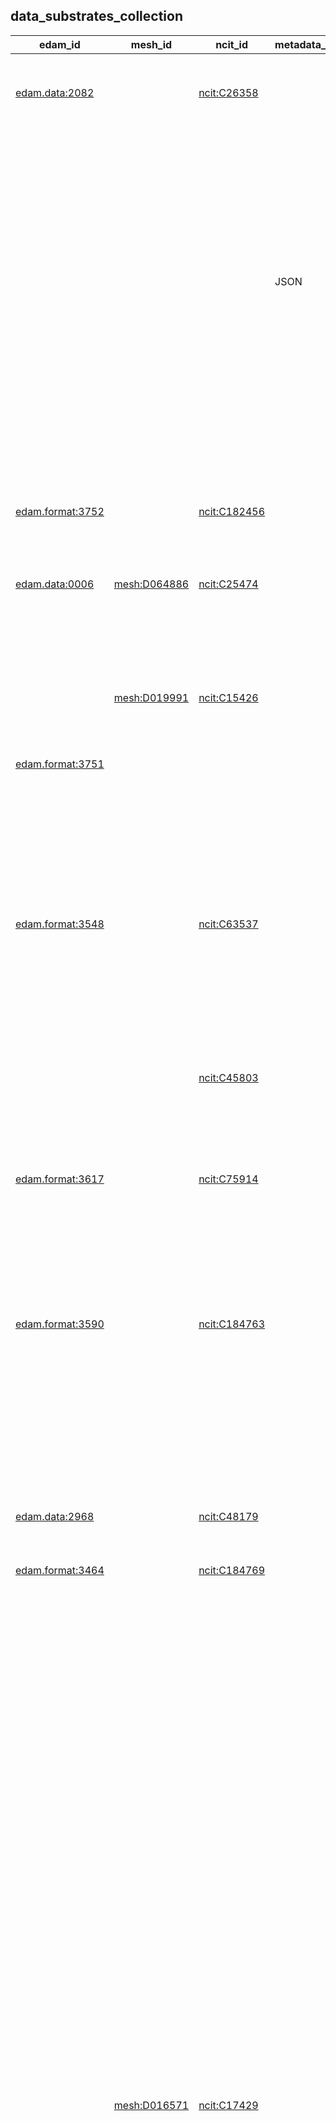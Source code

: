 
## data_substrates_collection


|edam_id|mesh_id|ncit_id|metadata_storage|file_extensions|limitations|id|category|name|description|subclass_of|contributor_name|contributor_github_name|contributor_orcid|contribution_date|
|---|---|---|---|---|---|---|---|---|---|---|---|---|---|---|
|[edam.data:2082](http://edamontology.org/data_2082)||[ncit:C26358](http://purl.obolibrary.org/obo/NCIT_C26358)||||[B2AI_SUBSTRATE:1](DataSubstrate.markdown)|[B2AI_SUBSTRATE:DataSubstrate](https://w3id.org/bridge2ai/standards-datasubstrate-schema/DataSubstrate)|Array|A data type that represents a collection of elements (values or variables), each selected by one or more indices.| [B2AI_SUBSTRATE:7](DataSubstrate.markdown)|Harry Caufield|caufieldjh|[ORCID:0000-0001-5705-7831](ORCID:0000-0001-5705-7831)||
|||||||[B2AI_SUBSTRATE:2](DataSubstrate.markdown)|[B2AI_SUBSTRATE:DataSubstrate](https://w3id.org/bridge2ai/standards-datasubstrate-schema/DataSubstrate)|Associative Array|A data structure that stores a collection of key-value pairs, where each key is associated with a value. It allows for fast and efficient lookups by using the keys as indices to access the corresponding values.| [B2AI_SUBSTRATE:1](DataSubstrate.markdown)|Harry Caufield|caufieldjh|[ORCID:0000-0001-5705-7831](ORCID:0000-0001-5705-7831)||
|||| JSON|||[B2AI_SUBSTRATE:3](DataSubstrate.markdown)|[B2AI_SUBSTRATE:DataSubstrate](https://w3id.org/bridge2ai/standards-datasubstrate-schema/DataSubstrate)|BIDS|Data conforming to the Brain Imaging Data Structure (BIDS).| [B2AI_SUBSTRATE:19](DataSubstrate.markdown) [B2AI_SUBSTRATE:49](DataSubstrate.markdown)|Harry Caufield|caufieldjh|[ORCID:0000-0001-5705-7831](ORCID:0000-0001-5705-7831)||
|||||||[B2AI_SUBSTRATE:4](DataSubstrate.markdown)|[B2AI_SUBSTRATE:DataSubstrate](https://w3id.org/bridge2ai/standards-datasubstrate-schema/DataSubstrate)|BigQuery|A fully managed, serverless data warehouse that enables scalable analysis over petabytes of data. It is a Platform as a Service (PaaS) that supports querying using ANSI SQL.| [B2AI_SUBSTRATE:5](DataSubstrate.markdown)|Harry Caufield|caufieldjh|[ORCID:0000-0001-5705-7831](ORCID:0000-0001-5705-7831)||
|||||||[B2AI_SUBSTRATE:5](DataSubstrate.markdown)|[B2AI_SUBSTRATE:DataSubstrate](https://w3id.org/bridge2ai/standards-datasubstrate-schema/DataSubstrate)|Column Store|A database that stores data tables by column rather than by row.| [B2AI_SUBSTRATE:9](DataSubstrate.markdown)|Harry Caufield|caufieldjh|[ORCID:0000-0001-5705-7831](ORCID:0000-0001-5705-7831)||
|[edam.format:3752](http://edamontology.org/format_3752)||[ncit:C182456](http://purl.obolibrary.org/obo/NCIT_C182456)|| csv| Differences in newline characters can cause inconsistency across operating systems.|[B2AI_SUBSTRATE:6](DataSubstrate.markdown)|[B2AI_SUBSTRATE:DataSubstrate](https://w3id.org/bridge2ai/standards-datasubstrate-schema/DataSubstrate)|Comma-separated values|Any text or mixed data with distinct records in columns separated by commas and rows separated by newlines.| [B2AI_SUBSTRATE:10](DataSubstrate.markdown)|Harry Caufield|caufieldjh|[ORCID:0000-0001-5705-7831](ORCID:0000-0001-5705-7831)||
|[edam.data:0006](http://edamontology.org/data_0006)|[mesh:D064886](http://id.nlm.nih.gov/mesh/D064886)|[ncit:C25474](http://purl.obolibrary.org/obo/NCIT_C25474)||||[B2AI_SUBSTRATE:7](DataSubstrate.markdown)|[B2AI_SUBSTRATE:DataSubstrate](https://w3id.org/bridge2ai/standards-datasubstrate-schema/DataSubstrate)|Data|Any collection of discrete values conveying information.||Harry Caufield|caufieldjh|[ORCID:0000-0001-5705-7831](ORCID:0000-0001-5705-7831)||
|||||||[B2AI_SUBSTRATE:8](DataSubstrate.markdown)|[B2AI_SUBSTRATE:DataSubstrate](https://w3id.org/bridge2ai/standards-datasubstrate-schema/DataSubstrate)|Data Frame|A data structure that organizes data into a 2-dimensional table of rows and columns.| [B2AI_SUBSTRATE:7](DataSubstrate.markdown)|Harry Caufield|caufieldjh|[ORCID:0000-0001-5705-7831](ORCID:0000-0001-5705-7831)||
||[mesh:D019991](http://id.nlm.nih.gov/mesh/D019991)|[ncit:C15426](http://purl.obolibrary.org/obo/NCIT_C15426)||||[B2AI_SUBSTRATE:9](DataSubstrate.markdown)|[B2AI_SUBSTRATE:DataSubstrate](https://w3id.org/bridge2ai/standards-datasubstrate-schema/DataSubstrate)|Database|An organized collection of structured information, stored electronically and organized for rapid search and retrieval.| [B2AI_SUBSTRATE:7](DataSubstrate.markdown)|Harry Caufield|caufieldjh|[ORCID:0000-0001-5705-7831](ORCID:0000-0001-5705-7831)||
|[edam.format:3751](http://edamontology.org/format_3751)|||| txt||[B2AI_SUBSTRATE:10](DataSubstrate.markdown)|[B2AI_SUBSTRATE:DataSubstrate](https://w3id.org/bridge2ai/standards-datasubstrate-schema/DataSubstrate)|Delimited Text|Any data with distinct records separated or delimited by a specific character pattern.| [B2AI_SUBSTRATE:43](DataSubstrate.markdown)|Harry Caufield|caufieldjh|[ORCID:0000-0001-5705-7831](ORCID:0000-0001-5705-7831)||
|[edam.format:3548](http://edamontology.org/format_3548)||[ncit:C63537](http://purl.obolibrary.org/obo/NCIT_C63537)|| dicom dcm| Files are generally named using unique identifiers that may not be compatible across all operating systems (i.e., they may be too long). Patient data is included in each image file header so all files must be processed in order to anonymize them.|[B2AI_SUBSTRATE:11](DataSubstrate.markdown)|[B2AI_SUBSTRATE:DataSubstrate](https://w3id.org/bridge2ai/standards-datasubstrate-schema/DataSubstrate)|DICOM|An image and metadata format for radiology imaging.| [B2AI_SUBSTRATE:36](DataSubstrate.markdown)|Harry Caufield|caufieldjh|[ORCID:0000-0001-5705-7831](ORCID:0000-0001-5705-7831)||
|||[ncit:C45803](http://purl.obolibrary.org/obo/NCIT_C45803)||||[B2AI_SUBSTRATE:12](DataSubstrate.markdown)|[B2AI_SUBSTRATE:DataSubstrate](https://w3id.org/bridge2ai/standards-datasubstrate-schema/DataSubstrate)|Directed acyclic graph|A directed graph with no directed cycles.| [B2AI_SUBSTRATE:14](DataSubstrate.markdown)|Harry Caufield|caufieldjh|[ORCID:0000-0001-5705-7831](ORCID:0000-0001-5705-7831)||
|||||||[B2AI_SUBSTRATE:13](DataSubstrate.markdown)|[B2AI_SUBSTRATE:DataSubstrate](https://w3id.org/bridge2ai/standards-datasubstrate-schema/DataSubstrate)|Document Database|A database that stores and retrieves information in documents.| [B2AI_SUBSTRATE:9](DataSubstrate.markdown)|Harry Caufield|caufieldjh|[ORCID:0000-0001-5705-7831](ORCID:0000-0001-5705-7831)||
|[edam.format:3617](http://edamontology.org/format_3617)||[ncit:C75914](http://purl.obolibrary.org/obo/NCIT_C75914)||||[B2AI_SUBSTRATE:14](DataSubstrate.markdown)|[B2AI_SUBSTRATE:DataSubstrate](https://w3id.org/bridge2ai/standards-datasubstrate-schema/DataSubstrate)|Graph|A structure of nodes (sometimes called vertices) and edges between them.| [B2AI_SUBSTRATE:7](DataSubstrate.markdown)|Harry Caufield|caufieldjh|[ORCID:0000-0001-5705-7831](ORCID:0000-0001-5705-7831)||
|||||||[B2AI_SUBSTRATE:15](DataSubstrate.markdown)|[B2AI_SUBSTRATE:DataSubstrate](https://w3id.org/bridge2ai/standards-datasubstrate-schema/DataSubstrate)|Graph Database|A type of database that stores nodes and relationships instead of tables or documents.| [B2AI_SUBSTRATE:9](DataSubstrate.markdown) [B2AI_SUBSTRATE:14](DataSubstrate.markdown)|Harry Caufield|caufieldjh|[ORCID:0000-0001-5705-7831](ORCID:0000-0001-5705-7831)||
|[edam.format:3590](http://edamontology.org/format_3590)||[ncit:C184763](http://purl.obolibrary.org/obo/NCIT_C184763)|| h5 hdf5| Structure is not optimized for data access through cloud storage infrastructure.|[B2AI_SUBSTRATE:16](DataSubstrate.markdown)|[B2AI_SUBSTRATE:DataSubstrate](https://w3id.org/bridge2ai/standards-datasubstrate-schema/DataSubstrate)|HDF5|A data model, library, and file format for storing and managing data. It supports an unlimited variety of datatypes, and is designed for flexible and efficient I/O and for high volume and complex data.| [B2AI_SUBSTRATE:18](DataSubstrate.markdown)|Harry Caufield|caufieldjh|[ORCID:0000-0001-5705-7831](ORCID:0000-0001-5705-7831)||
|||||||[B2AI_SUBSTRATE:17](DataSubstrate.markdown)|[B2AI_SUBSTRATE:DataSubstrate](https://w3id.org/bridge2ai/standards-datasubstrate-schema/DataSubstrate)|Heap|A complete binary tree, i.e., each node has no more than two children.| [Tree](Tree)|Harry Caufield|caufieldjh|[ORCID:0000-0001-5705-7831](ORCID:0000-0001-5705-7831)||
|||||||[B2AI_SUBSTRATE:18](DataSubstrate.markdown)|[B2AI_SUBSTRATE:DataSubstrate](https://w3id.org/bridge2ai/standards-datasubstrate-schema/DataSubstrate)|Hierarchical Array|A data structure of a list, such that list elements may be subsets of other elements.| [B2AI_SUBSTRATE:1](DataSubstrate.markdown)|Harry Caufield|caufieldjh|[ORCID:0000-0001-5705-7831](ORCID:0000-0001-5705-7831)||
|[edam.data:2968](http://edamontology.org/data_2968)||[ncit:C48179](http://purl.obolibrary.org/obo/NCIT_C48179)||||[B2AI_SUBSTRATE:19](DataSubstrate.markdown)|[B2AI_SUBSTRATE:DataSubstrate](https://w3id.org/bridge2ai/standards-datasubstrate-schema/DataSubstrate)|Image|Any visual representation of something.| [B2AI_SUBSTRATE:7](DataSubstrate.markdown)|Harry Caufield|caufieldjh|[ORCID:0000-0001-5705-7831](ORCID:0000-0001-5705-7831)||
|[edam.format:3464](http://edamontology.org/format_3464)||[ncit:C184769](http://purl.obolibrary.org/obo/NCIT_C184769)|| json||[B2AI_SUBSTRATE:20](DataSubstrate.markdown)|[B2AI_SUBSTRATE:DataSubstrate](https://w3id.org/bridge2ai/standards-datasubstrate-schema/DataSubstrate)|JSON|JavaScript Object Notation (JSON) is a lightweight format for storing and transporting data.| [B2AI_SUBSTRATE:2](DataSubstrate.markdown) [B2AI_SUBSTRATE:18](DataSubstrate.markdown)|Harry Caufield|caufieldjh|[ORCID:0000-0001-5705-7831](ORCID:0000-0001-5705-7831)||
||||| tsv||[B2AI_SUBSTRATE:21](DataSubstrate.markdown)|[B2AI_SUBSTRATE:DataSubstrate](https://w3id.org/bridge2ai/standards-datasubstrate-schema/DataSubstrate)|KGX TSV|A tab-delimited data format for exchanging property graph data.| [B2AI_SUBSTRATE:32](DataSubstrate.markdown) [B2AI_SUBSTRATE:41](DataSubstrate.markdown)|Harry Caufield|caufieldjh|[ORCID:0000-0001-5705-7831](ORCID:0000-0001-5705-7831)||
||||| mongo| The maximum size of an individual document in MongoDB is 16MB with a nested depth of 100 levels.|[B2AI_SUBSTRATE:22](DataSubstrate.markdown)|[B2AI_SUBSTRATE:DataSubstrate](https://w3id.org/bridge2ai/standards-datasubstrate-schema/DataSubstrate)|MongoDB|A non-relational document database that provides support for JSON-like storage.| [B2AI_SUBSTRATE:13](DataSubstrate.markdown)|Harry Caufield|caufieldjh|[ORCID:0000-0001-5705-7831](ORCID:0000-0001-5705-7831)||
||||| mysql sql||[B2AI_SUBSTRATE:23](DataSubstrate.markdown)|[B2AI_SUBSTRATE:DataSubstrate](https://w3id.org/bridge2ai/standards-datasubstrate-schema/DataSubstrate)|MySQL|A relational database management system developed by Oracle that is based on structured query language (SQL).| [B2AI_SUBSTRATE:37](DataSubstrate.markdown)|Harry Caufield|caufieldjh|[ORCID:0000-0001-5705-7831](ORCID:0000-0001-5705-7831)||
|||||||[B2AI_SUBSTRATE:24](DataSubstrate.markdown)|[B2AI_SUBSTRATE:DataSubstrate](https://w3id.org/bridge2ai/standards-datasubstrate-schema/DataSubstrate)|N-Dimensional Array|A data structure that can store a collection of items, where each item is identified by a set of indices. The number of indices required to identify an item is referred to as the dimension of the array, hence the name N-dimensional array.| [B2AI_SUBSTRATE:1](DataSubstrate.markdown)|Harry Caufield|caufieldjh|[ORCID:0000-0001-5705-7831](ORCID:0000-0001-5705-7831)||
|||||| All data is stored locally - this can cause slowdowns when data exceeds available memory.|[B2AI_SUBSTRATE:25](DataSubstrate.markdown)|[B2AI_SUBSTRATE:DataSubstrate](https://w3id.org/bridge2ai/standards-datasubstrate-schema/DataSubstrate)|Neo4j|A popular graph database platform.| [B2AI_SUBSTRATE:15](DataSubstrate.markdown)|Harry Caufield|caufieldjh|[ORCID:0000-0001-5705-7831](ORCID:0000-0001-5705-7831)||
||[mesh:D016571](http://id.nlm.nih.gov/mesh/D016571)|[ncit:C17429](http://purl.obolibrary.org/obo/NCIT_C17429)||||[B2AI_SUBSTRATE:26](DataSubstrate.markdown)|[B2AI_SUBSTRATE:DataSubstrate](https://w3id.org/bridge2ai/standards-datasubstrate-schema/DataSubstrate)|Neural Network Model|The result of training a neural network on a certain set of inputs.| [B2AI_SUBSTRATE:7](DataSubstrate.markdown)|Harry Caufield|caufieldjh|[ORCID:0000-0001-5705-7831](ORCID:0000-0001-5705-7831)||
||||| nnef||[B2AI_SUBSTRATE:27](DataSubstrate.markdown)|[B2AI_SUBSTRATE:DataSubstrate](https://w3id.org/bridge2ai/standards-datasubstrate-schema/DataSubstrate)|NNEF|An exchange format for neural network models produced using Torch, Caffe, TensorFlow, Theano, Chainer, Caffe2, PyTorch, or MXNet.| [B2AI_SUBSTRATE:26](DataSubstrate.markdown)|Harry Caufield|caufieldjh|[ORCID:0000-0001-5705-7831](ORCID:0000-0001-5705-7831)||
||||| onnx||[B2AI_SUBSTRATE:28](DataSubstrate.markdown)|[B2AI_SUBSTRATE:DataSubstrate](https://w3id.org/bridge2ai/standards-datasubstrate-schema/DataSubstrate)|ONNX|An open format built to represent machine learning models.| [B2AI_SUBSTRATE:26](DataSubstrate.markdown)|Harry Caufield|caufieldjh|[ORCID:0000-0001-5705-7831](ORCID:0000-0001-5705-7831)||
|||||||[B2AI_SUBSTRATE:29](DataSubstrate.markdown)|[B2AI_SUBSTRATE:DataSubstrate](https://w3id.org/bridge2ai/standards-datasubstrate-schema/DataSubstrate)|Pandas DataFrame|A two-dimensional, size-mutable, potentially heterogeneous tabular data object.| [B2AI_SUBSTRATE:8](DataSubstrate.markdown)|Harry Caufield|caufieldjh|[ORCID:0000-0001-5705-7831](ORCID:0000-0001-5705-7831)||
||||| parquet pqt||[B2AI_SUBSTRATE:30](DataSubstrate.markdown)|[B2AI_SUBSTRATE:DataSubstrate](https://w3id.org/bridge2ai/standards-datasubstrate-schema/DataSubstrate)|Parquet|Apache Parquet is a free and open-source column-oriented data storage format in the Apache Hadoop ecosystem.| [B2AI_SUBSTRATE:5](DataSubstrate.markdown)|Harry Caufield|caufieldjh|[ORCID:0000-0001-5705-7831](ORCID:0000-0001-5705-7831)||
||||| sql||[B2AI_SUBSTRATE:31](DataSubstrate.markdown)|[B2AI_SUBSTRATE:DataSubstrate](https://w3id.org/bridge2ai/standards-datasubstrate-schema/DataSubstrate)|PostgreSQL|An open-source relational database management system emphasizing extensibility and SQL compliance.| [B2AI_SUBSTRATE:37](DataSubstrate.markdown)|Harry Caufield|caufieldjh|[ORCID:0000-0001-5705-7831](ORCID:0000-0001-5705-7831)||
|||||||[B2AI_SUBSTRATE:32](DataSubstrate.markdown)|[B2AI_SUBSTRATE:DataSubstrate](https://w3id.org/bridge2ai/standards-datasubstrate-schema/DataSubstrate)|Property graph|A graph model in which nodes and edges may be assigned properties (i.e., values or key-value pairs).| [B2AI_SUBSTRATE:14](DataSubstrate.markdown)|Harry Caufield|caufieldjh|[ORCID:0000-0001-5705-7831](ORCID:0000-0001-5705-7831)||
|||||||[B2AI_SUBSTRATE:33](DataSubstrate.markdown)|[B2AI_SUBSTRATE:DataSubstrate](https://w3id.org/bridge2ai/standards-datasubstrate-schema/DataSubstrate)|PyTorch Tensor|In PyTorch, a torch.Tensor is a multi-dimensional matrix containing elements of a single data type.| [B2AI_SUBSTRATE:42](DataSubstrate.markdown)|Harry Caufield|caufieldjh|[ORCID:0000-0001-5705-7831](ORCID:0000-0001-5705-7831)||
|||||| Memory-limited.|[B2AI_SUBSTRATE:34](DataSubstrate.markdown)|[B2AI_SUBSTRATE:DataSubstrate](https://w3id.org/bridge2ai/standards-datasubstrate-schema/DataSubstrate)|R data.frame|A tightly coupled collection of variables that shares many of the properties of matrices and of lists.| [B2AI_SUBSTRATE:8](DataSubstrate.markdown)|Harry Caufield|caufieldjh|[ORCID:0000-0001-5705-7831](ORCID:0000-0001-5705-7831)||
|||||||[B2AI_SUBSTRATE:35](DataSubstrate.markdown)|[B2AI_SUBSTRATE:DataSubstrate](https://w3id.org/bridge2ai/standards-datasubstrate-schema/DataSubstrate)|R tibble|A redesigned version of an R data frame. Never changes the input type, can have columns that are lists, can have non-standard variable names, can start with a number or contain spaces, only recycles vectors of length 1, and never creates row names.| [B2AI_SUBSTRATE:8](DataSubstrate.markdown)|Harry Caufield|caufieldjh|[ORCID:0000-0001-5705-7831](ORCID:0000-0001-5705-7831)||
|||||||[B2AI_SUBSTRATE:36](DataSubstrate.markdown)|[B2AI_SUBSTRATE:DataSubstrate](https://w3id.org/bridge2ai/standards-datasubstrate-schema/DataSubstrate)|Raster Image|Any visual representation of something represented as a two-dimensional matrix of pixel values denoting intensity, potentially accompanied by other values for colors or other image properties (e.g., compression).| [B2AI_SUBSTRATE:19](DataSubstrate.markdown)|Harry Caufield|caufieldjh|[ORCID:0000-0001-5705-7831](ORCID:0000-0001-5705-7831)||
|||||||[B2AI_SUBSTRATE:37](DataSubstrate.markdown)|[B2AI_SUBSTRATE:DataSubstrate](https://w3id.org/bridge2ai/standards-datasubstrate-schema/DataSubstrate)|Relational Database|A database that stores and provides access to data points related to one another.| [B2AI_SUBSTRATE:9](DataSubstrate.markdown)|Harry Caufield|caufieldjh|[ORCID:0000-0001-5705-7831](ORCID:0000-0001-5705-7831)||
|||||||[B2AI_SUBSTRATE:38](DataSubstrate.markdown)|[B2AI_SUBSTRATE:DataSubstrate](https://w3id.org/bridge2ai/standards-datasubstrate-schema/DataSubstrate)|Set|A sorted data structure of unique elements of the same type.| [B2AI_SUBSTRATE:7](DataSubstrate.markdown)|Harry Caufield|caufieldjh|[ORCID:0000-0001-5705-7831](ORCID:0000-0001-5705-7831)||
|||[ncit:C45253](http://purl.obolibrary.org/obo/NCIT_C45253)||||[B2AI_SUBSTRATE:39](DataSubstrate.markdown)|[B2AI_SUBSTRATE:DataSubstrate](https://w3id.org/bridge2ai/standards-datasubstrate-schema/DataSubstrate)|String|An array data structure of bytes (or words) that stores a sequence of elements, typically characters, using some character encoding.| [B2AI_SUBSTRATE:7](DataSubstrate.markdown)|Harry Caufield|caufieldjh|[ORCID:0000-0001-5705-7831](ORCID:0000-0001-5705-7831)||
|||||||[B2AI_SUBSTRATE:40](DataSubstrate.markdown)|[B2AI_SUBSTRATE:DataSubstrate](https://w3id.org/bridge2ai/standards-datasubstrate-schema/DataSubstrate)|SummarizedExperiment|The SummarizedExperiment Bioconductor container contains one or more assays, each represented by a matrix-like object of numeric or other mode. The rows typically represent genomic ranges of interest and the columns represent samples.| [B2AI_SUBSTRATE:18](DataSubstrate.markdown)|Harry Caufield|caufieldjh|[ORCID:0000-0001-5705-7831](ORCID:0000-0001-5705-7831)||
|[edam.format:3475](http://edamontology.org/format_3475)||[ncit:C164049](http://purl.obolibrary.org/obo/NCIT_C164049)|| tsv| Differences in newline characters can cause inconsistency across operating systems.|[B2AI_SUBSTRATE:41](DataSubstrate.markdown)|[B2AI_SUBSTRATE:DataSubstrate](https://w3id.org/bridge2ai/standards-datasubstrate-schema/DataSubstrate)|Tab-separated values|Any text or mixed data with distinct records in columns separated by tab characters and rows separated by newlines.| [B2AI_SUBSTRATE:10](DataSubstrate.markdown)|Harry Caufield|caufieldjh|[ORCID:0000-0001-5705-7831](ORCID:0000-0001-5705-7831)||
|||||||[B2AI_SUBSTRATE:42](DataSubstrate.markdown)|[B2AI_SUBSTRATE:DataSubstrate](https://w3id.org/bridge2ai/standards-datasubstrate-schema/DataSubstrate)|Tensor|An algebraic object that describes a multilinear relationship between sets of algebraic objects related to a vector space.| [B2AI_SUBSTRATE:7](DataSubstrate.markdown)|Harry Caufield|caufieldjh|[ORCID:0000-0001-5705-7831](ORCID:0000-0001-5705-7831)||
|[edam.data:2526](http://edamontology.org/data_2526)||[ncit:C25704](http://purl.obolibrary.org/obo/NCIT_C25704)|| txt||[B2AI_SUBSTRATE:43](DataSubstrate.markdown)|[B2AI_SUBSTRATE:DataSubstrate](https://w3id.org/bridge2ai/standards-datasubstrate-schema/DataSubstrate)|Text|Any form of written information that is composed of letters, words, and sentences. This may include anything from written documents, articles, or books, to emails, social media posts, and transcribed speech. It may also include unstructured, human-readable fields of documents containing other data.| [B2AI_SUBSTRATE:39](DataSubstrate.markdown)|Harry Caufield|caufieldjh|[ORCID:0000-0001-5705-7831](ORCID:0000-0001-5705-7831)||
|||[ncit:C45418](http://purl.obolibrary.org/obo/NCIT_C45418)||||[B2AI_SUBSTRATE:44](DataSubstrate.markdown)|[B2AI_SUBSTRATE:DataSubstrate](https://w3id.org/bridge2ai/standards-datasubstrate-schema/DataSubstrate)|Tree|An undirected graph with each pair of vertices connected by no more than one path. Also known as a connected acyclic undirected graph.| [B2AI_SUBSTRATE:14](DataSubstrate.markdown)|Harry Caufield|caufieldjh|[ORCID:0000-0001-5705-7831](ORCID:0000-0001-5705-7831)||
|||||||[B2AI_SUBSTRATE:45](DataSubstrate.markdown)|[B2AI_SUBSTRATE:DataSubstrate](https://w3id.org/bridge2ai/standards-datasubstrate-schema/DataSubstrate)|Trie|A sorted, associative tree. Also known as a radix tree or prefix tree.| [B2AI_SUBSTRATE:44](DataSubstrate.markdown)|Harry Caufield|caufieldjh|[ORCID:0000-0001-5705-7831](ORCID:0000-0001-5705-7831)||
|||[ncit:C54169](http://purl.obolibrary.org/obo/NCIT_C54169)||||[B2AI_SUBSTRATE:46](DataSubstrate.markdown)|[B2AI_SUBSTRATE:DataSubstrate](https://w3id.org/bridge2ai/standards-datasubstrate-schema/DataSubstrate)|Vector|A mathematical object that has magnitude and direction. A vector is often represented as a one-dimensional array or list with numerical elements.| [B2AI_SUBSTRATE:7](DataSubstrate.markdown)|Harry Caufield|caufieldjh|[ORCID:0000-0001-5705-7831](ORCID:0000-0001-5705-7831)||
|||||||[B2AI_SUBSTRATE:47](DataSubstrate.markdown)|[B2AI_SUBSTRATE:DataSubstrate](https://w3id.org/bridge2ai/standards-datasubstrate-schema/DataSubstrate)|Vector Image|Any visual representation of something represented as a set of geometric shapes defined on a Cartesian plane.| [B2AI_SUBSTRATE:19](DataSubstrate.markdown)|Harry Caufield|caufieldjh|[ORCID:0000-0001-5705-7831](ORCID:0000-0001-5705-7831)||
||||| wav||[B2AI_SUBSTRATE:48](DataSubstrate.markdown)|[B2AI_SUBSTRATE:DataSubstrate](https://w3id.org/bridge2ai/standards-datasubstrate-schema/DataSubstrate)|Waveform Audio File Format|An audio file format standard. Generally supported by digital audio software.| [B2AI_SUBSTRATE:49](DataSubstrate.markdown)|Harry Caufield|caufieldjh|[ORCID:0000-0001-5705-7831](ORCID:0000-0001-5705-7831)||
|||||||[B2AI_SUBSTRATE:49](DataSubstrate.markdown)|[B2AI_SUBSTRATE:DataSubstrate](https://w3id.org/bridge2ai/standards-datasubstrate-schema/DataSubstrate)|Waveform Data|The two-dimensional representation of a signal as a function of time.| [B2AI_SUBSTRATE:7](DataSubstrate.markdown)|Harry Caufield|caufieldjh|[ORCID:0000-0001-5705-7831](ORCID:0000-0001-5705-7831)||
|||||||[B2AI_SUBSTRATE:50](DataSubstrate.markdown)|[B2AI_SUBSTRATE:DataSubstrate](https://w3id.org/bridge2ai/standards-datasubstrate-schema/DataSubstrate)|xarray|A format for defining arrays with labels in the form of dimensions, coordinates, and attributes on top of raw NumPy-like arrays, which allows for more intuitive, more concise, and less error-prone user experience.| [B2AI_SUBSTRATE:24](DataSubstrate.markdown)|Harry Caufield|caufieldjh|[ORCID:0000-0001-5705-7831](ORCID:0000-0001-5705-7831)||
|[edam.format:3915](http://edamontology.org/format_3915)|||| zarr||[B2AI_SUBSTRATE:51](DataSubstrate.markdown)|[B2AI_SUBSTRATE:DataSubstrate](https://w3id.org/bridge2ai/standards-datasubstrate-schema/DataSubstrate)|Zarr|A format for storage of large N-dimensional typed arrays. Has implementations in multiple programming languages.| [B2AI_SUBSTRATE:24](DataSubstrate.markdown)|Harry Caufield|caufieldjh|[ORCID:0000-0001-5705-7831](ORCID:0000-0001-5705-7831)||
|||[ncit:C190416](http://purl.obolibrary.org/obo/NCIT_C190416)|| tar zip| Must be decompressed before reading. Compression may be lossy, i.e., it discards information in the process of encoding.|[B2AI_SUBSTRATE:52](DataSubstrate.markdown)|[B2AI_SUBSTRATE:DataSubstrate](https://w3id.org/bridge2ai/standards-datasubstrate-schema/DataSubstrate)|Compressed Data|Data in which information is represented with fewer bits than the original, uncompressed representation.| [B2AI_SUBSTRATE:7](DataSubstrate.markdown)|Harry Caufield|caufieldjh|[ORCID:0000-0001-5705-7831](ORCID:0000-0001-5705-7831)||
|[edam.format:3003](http://edamontology.org/format_3003)||[ncit:C153367](http://purl.obolibrary.org/obo/NCIT_C153367)|| txt bed||[B2AI_SUBSTRATE:53](DataSubstrate.markdown)|[B2AI_SUBSTRATE:DataSubstrate](https://w3id.org/bridge2ai/standards-datasubstrate-schema/DataSubstrate)|BED|BED (Browser Extensible Data) format provides a flexible way to define the data lines that are displayed in a genome annotation track.| [B2AI_SUBSTRATE:10](DataSubstrate.markdown)|Harry Caufield|caufieldjh|[ORCID:0000-0001-5705-7831](ORCID:0000-0001-5705-7831)||
|||||||[B2AI_SUBSTRATE:54](DataSubstrate.markdown)|[B2AI_SUBSTRATE:DataSubstrate](https://w3id.org/bridge2ai/standards-datasubstrate-schema/DataSubstrate)|Vector Database|A database that stores and retrieves information represented as high-dimensional vectors. The original data may be very unstructured.| [B2AI_SUBSTRATE:9](DataSubstrate.markdown)|Harry Caufield|caufieldjh|[ORCID:0000-0001-5705-7831](ORCID:0000-0001-5705-7831)|2023-05-23|
|||||||[B2AI_SUBSTRATE:55](DataSubstrate.markdown)|[B2AI_SUBSTRATE:DataSubstrate](https://w3id.org/bridge2ai/standards-datasubstrate-schema/DataSubstrate)|Pinecone|A vector database. Includes a single-stage filtering function allowing complex searches in single queries.| [B2AI_SUBSTRATE:54](DataSubstrate.markdown)|Harry Caufield|caufieldjh|[0000-0001-5705-7831](0000-0001-5705-7831)|2023-05-23|
|||||||[B2AI_SUBSTRATE:56](DataSubstrate.markdown)|[B2AI_SUBSTRATE:DataSubstrate](https://w3id.org/bridge2ai/standards-datasubstrate-schema/DataSubstrate)|Immunofluorescence Image|An immunofluorescence image is a picture derived from microscopy that uses fluorescently labeled antibodies to visualize the location and distribution of specific proteins or molecules within cells or tissues.| [B2AI_SUBSTRATE:36](DataSubstrate.markdown)|Harry Caufield|caufieldjh|[ORCID:0000-0001-5705-7831](ORCID:0000-0001-5705-7831)||
|||||||[B2AI_SUBSTRATE:57](DataSubstrate.markdown)|[B2AI_SUBSTRATE:DataSubstrate](https://w3id.org/bridge2ai/standards-datasubstrate-schema/DataSubstrate)|Spectral Data|Spectral data contains information about the intensity or strength of different frequencies or wavelengths of some type of energy, including light or other electromagnetic radiation. It may be a representation of the composition and properties of materials or signals. It may be obtained by transforming waveforms (i.e., data in the time domain) into the frequency domain with a Fourier transform or other method.| [B2AI_SUBSTRATE:7](DataSubstrate.markdown)|Harry Caufield|caufieldjh|[ORCID:0000-0001-5705-7831](ORCID:0000-0001-5705-7831)||
|||||||[B2AI_SUBSTRATE:58](DataSubstrate.markdown)|[B2AI_SUBSTRATE:DataSubstrate](https://w3id.org/bridge2ai/standards-datasubstrate-schema/DataSubstrate)|Mass Spectrometry Data|Mass spectrometry data, also referred to as a mass spectrum, is a representation of the mass to charge (m/z) ratios of the ions present in a sample plotted against their intensities. Each peak in a mass spectrum shows a component of unique m/z in the sample, and heights of the peaks connote the relative abundance of the various components in the sample.| [B2AI_SUBSTRATE:57](DataSubstrate.markdown)|Harry Caufield|caufieldjh|[ORCID:0000-0001-5705-7831](ORCID:0000-0001-5705-7831)||
|||||||[B2AI_SUBSTRATE:59](DataSubstrate.markdown)|[B2AI_SUBSTRATE:DataSubstrate](https://w3id.org/bridge2ai/standards-datasubstrate-schema/DataSubstrate)|Size Exclusion Chromatography-Mass Spectrometry Data|Size Exclusion Chromatography-Mass Spectrometry (SEC-MS) data is the result of combining size-exclusion chromatography for separation based on molecular size with mass spectrometry for accurate mass determination, enabling the analysis of protein complexes and their interactions| [B2AI_SUBSTRATE:58](DataSubstrate.markdown)|Harry Caufield|caufieldjh|[ORCID:0000-0001-5705-7831](ORCID:0000-0001-5705-7831)||
|||||||[B2AI_SUBSTRATE:60](DataSubstrate.markdown)|[B2AI_SUBSTRATE:DataSubstrate](https://w3id.org/bridge2ai/standards-datasubstrate-schema/DataSubstrate)|Sequence|A sequence is an ordered collection of elements, typically characters or numbers, that may be of fixed or variable length. This specifically refers to a biological sequence, such as a DNA, RNA, or protein sequence, so the characters are typically nucleotides or amino acids accompanied by metadata about the sequence.| [B2AI_SUBSTRATE:39](DataSubstrate.markdown)|Harry Caufield|caufieldjh|[ORCID:0000-0001-5705-7831](ORCID:0000-0001-5705-7831)||
|||||||[B2AI_SUBSTRATE:61](DataSubstrate.markdown)|[B2AI_SUBSTRATE:DataSubstrate](https://w3id.org/bridge2ai/standards-datasubstrate-schema/DataSubstrate)|DNA Sequence Data|DNA sequence data is a representation of the nucleotide sequence of a DNA molecule. It may be a raw sequence or a processed sequence with additional metadata, such as annotations or quality scores.| [B2AI_SUBSTRATE:60](DataSubstrate.markdown)|Harry Caufield|caufieldjh|[ORCID:0000-0001-5705-7831](ORCID:0000-0001-5705-7831)||
|||||||[B2AI_SUBSTRATE:62](DataSubstrate.markdown)|[B2AI_SUBSTRATE:DataSubstrate](https://w3id.org/bridge2ai/standards-datasubstrate-schema/DataSubstrate)|RNA Sequence Data|RNA sequence data is a representation of the nucleotide sequence of one or more RNA molecules. It may be a raw sequence or a processed sequence with additional metadata, such as annotations or quality scores. It may be called transcriptomic data when it is derived from RNA sequencing, and in general may be referred to as RNA-seq data.| [B2AI_SUBSTRATE:60](DataSubstrate.markdown)|Harry Caufield|caufieldjh|[ORCID:0000-0001-5705-7831](ORCID:0000-0001-5705-7831)||
|||||||[B2AI_SUBSTRATE:63](DataSubstrate.markdown)|[B2AI_SUBSTRATE:DataSubstrate](https://w3id.org/bridge2ai/standards-datasubstrate-schema/DataSubstrate)|Single-cell RNA Sequence Data|Single-cell RNA sequence data is a representation of the nucleotide sequence of one or more RNA molecules from individual cells. It may be a raw sequence or a processed sequence with additional metadata, such as annotations or quality scores. It may be called single-cell transcriptomic data when it is derived from single-cell RNA sequencing.| [B2AI_SUBSTRATE:62](DataSubstrate.markdown)|Harry Caufield|caufieldjh|[ORCID:0000-0001-5705-7831](ORCID:0000-0001-5705-7831)||
|||||||[B2AI_SUBSTRATE:64](DataSubstrate.markdown)|[B2AI_SUBSTRATE:DataSubstrate](https://w3id.org/bridge2ai/standards-datasubstrate-schema/DataSubstrate)|Perturb-seq Data|Perturb-seq data is the result of combining single-cell RNA sequencing (RNA-seq) and clustered regularly interspaced short palindromic repeats (CRISPR)-based perturbations to perform many pooled phenotype assays.| [B2AI_SUBSTRATE:63](DataSubstrate.markdown)|Harry Caufield|caufieldjh|[ORCID:0000-0001-5705-7831](ORCID:0000-0001-5705-7831)||
|||||||[B2AI_SUBSTRATE:65](DataSubstrate.markdown)|[B2AI_SUBSTRATE:DataSubstrate](https://w3id.org/bridge2ai/standards-datasubstrate-schema/DataSubstrate)|Retinal Image|A retinal image is a picture derived from imaging the retina, the light-sensitive tissue at the back of the eye. Retinal images are used in ophthalmology to diagnose and monitor eye diseases, such as diabetic retinopathy and age-related macular degeneration.| [B2AI_SUBSTRATE:36](DataSubstrate.markdown)|Harry Caufield|caufieldjh|[ORCID:0000-0001-5705-7831](ORCID:0000-0001-5705-7831)||
|||||||[B2AI_SUBSTRATE:66](DataSubstrate.markdown)|[B2AI_SUBSTRATE:DataSubstrate](https://w3id.org/bridge2ai/standards-datasubstrate-schema/DataSubstrate)|Fluorescence Lifetime Imaging Ophthalmoscopy data|Fluorescence Lifetime Imaging Ophthalmoscopy (FLIO) data is the result of imaging the retina using FLIO, a technique that measures the fluorescence lifetime of endogenous fluorophores in the retina. FLIO data is used in ophthalmology to diagnose and monitor eye diseases, such as age-related macular degeneration and retinitis pigmentosa.| [B2AI_SUBSTRATE:65](DataSubstrate.markdown)|Harry Caufield|caufieldjh|[ORCID:0000-0001-5705-7831](ORCID:0000-0001-5705-7831)||
|||||||[B2AI_SUBSTRATE:67](DataSubstrate.markdown)|[B2AI_SUBSTRATE:DataSubstrate](https://w3id.org/bridge2ai/standards-datasubstrate-schema/DataSubstrate)|Optical coherence tomography data|Optical coherence tomography (OCT) data is the result of imaging the retina using OCT, a non-invasive imaging technique that uses light waves to take cross-sectional images of the retina. OCT data is used in ophthalmology to diagnose and monitor eye diseases, such as glaucoma and macular degeneration.| [B2AI_SUBSTRATE:65](DataSubstrate.markdown)|Harry Caufield|caufieldjh|[ORCID:0000-0001-5705-7831](ORCID:0000-0001-5705-7831)||
|||||||[B2AI_SUBSTRATE:68](DataSubstrate.markdown)|[B2AI_SUBSTRATE:DataSubstrate](https://w3id.org/bridge2ai/standards-datasubstrate-schema/DataSubstrate)|Optical coherence tomography angiography data|Optical coherence tomography angiography (OCTA) is a non-invasive imaging technique that uses light waves to create high-resolution images of blood flow in the retina and choroid, offering a detailed view of the eye's microvasculature without the need for dye injection. OCTA data is used in ophthalmology to diagnose and monitor eye diseases, such as diabetic retinopathy and macular degeneration.| [B2AI_SUBSTRATE:67](DataSubstrate.markdown)|Harry Caufield|caufieldjh|[ORCID:0000-0001-5705-7831](ORCID:0000-0001-5705-7831)||
|||||||[B2AI_SUBSTRATE:69](DataSubstrate.markdown)|[B2AI_SUBSTRATE:DataSubstrate](https://w3id.org/bridge2ai/standards-datasubstrate-schema/DataSubstrate)|Time-series data|Time-series data is a sequence of data points collected at successive points in time. It is used in biomedicine and biology to study the dynamics of biological systems over time. It may cover short or long time periods and may be collected at regular or irregular intervals.| [B2AI_SUBSTRATE:7](DataSubstrate.markdown)|Harry Caufield|caufieldjh|[ORCID:0000-0001-5705-7831](ORCID:0000-0001-5705-7831)||
|||||||[B2AI_SUBSTRATE:70](DataSubstrate.markdown)|[B2AI_SUBSTRATE:DataSubstrate](https://w3id.org/bridge2ai/standards-datasubstrate-schema/DataSubstrate)|Physiological data|Physiological data is time-series data that captures the physiological signals of living organisms, such as heart rate, blood pressure, temperature, and brain activity. It is used in biomedicine and biology to study the health and function of biological systems over time.| [B2AI_SUBSTRATE:69](DataSubstrate.markdown)|Harry Caufield|caufieldjh|[ORCID:0000-0001-5705-7831](ORCID:0000-0001-5705-7831)||
|||||||[B2AI_SUBSTRATE:71](DataSubstrate.markdown)|[B2AI_SUBSTRATE:DataSubstrate](https://w3id.org/bridge2ai/standards-datasubstrate-schema/DataSubstrate)|Heart rate|Heart rate is a physiological signal that measures the number of heartbeats per minute. It is used in biomedicine and biology to assess cardiovascular health and function.| [B2AI_SUBSTRATE:70](DataSubstrate.markdown)|Harry Caufield|caufieldjh|[ORCID:0000-0001-5705-7831](ORCID:0000-0001-5705-7831)||
|||||||[B2AI_SUBSTRATE:72](DataSubstrate.markdown)|[B2AI_SUBSTRATE:DataSubstrate](https://w3id.org/bridge2ai/standards-datasubstrate-schema/DataSubstrate)|Oxygen saturation|Oxygen saturation is a physiological signal that measures the percentage of hemoglobin in the blood that is saturated with oxygen. It is used in biomedicine and biology to assess respiratory function and oxygen delivery to tissues.| [B2AI_SUBSTRATE:70](DataSubstrate.markdown)|Harry Caufield|caufieldjh|[ORCID:0000-0001-5705-7831](ORCID:0000-0001-5705-7831)||
|||||||[B2AI_SUBSTRATE:73](DataSubstrate.markdown)|[B2AI_SUBSTRATE:DataSubstrate](https://w3id.org/bridge2ai/standards-datasubstrate-schema/DataSubstrate)|Physical activity data|Physical activity data is time-series data that captures the movement and activity levels of living organisms. It is used in biomedicine and biology to study the effects of physical activity on health and well-being. It is frequently collected through wearable devices, such as fitness trackers and smartwatches.| [B2AI_SUBSTRATE:70](DataSubstrate.markdown)|Harry Caufield|caufieldjh|[ORCID:0000-0001-5705-7831](ORCID:0000-0001-5705-7831)||
|||||||[B2AI_SUBSTRATE:74](DataSubstrate.markdown)|[B2AI_SUBSTRATE:DataSubstrate](https://w3id.org/bridge2ai/standards-datasubstrate-schema/DataSubstrate)|Caloric burn data|Caloric burn data is a type of physical activity data that measures the number of calories burned during physical activity. It is used in biomedicine and biology to assess energy expenditure and the effects of physical activity on metabolism and other physical characteristics.| [B2AI_SUBSTRATE:73](DataSubstrate.markdown)|Harry Caufield|caufieldjh|[ORCID:0000-0001-5705-7831](ORCID:0000-0001-5705-7831)||
|||||||[B2AI_SUBSTRATE:75](DataSubstrate.markdown)|[B2AI_SUBSTRATE:DataSubstrate](https://w3id.org/bridge2ai/standards-datasubstrate-schema/DataSubstrate)|Respiratory rate|Respiratory rate is a physiological signal that measures the number of breaths per minute. It is used in biomedicine and biology to assess respiratory function and the effects of physical activity on breathing patterns.| [B2AI_SUBSTRATE:70](DataSubstrate.markdown)|Harry Caufield|caufieldjh|[ORCID:0000-0001-5705-7831](ORCID:0000-0001-5705-7831)||
|||||||[B2AI_SUBSTRATE:76](DataSubstrate.markdown)|[B2AI_SUBSTRATE:DataSubstrate](https://w3id.org/bridge2ai/standards-datasubstrate-schema/DataSubstrate)|Sleep tracking data|Sleep tracking data is time-series data that captures the sleep patterns and quality of living organisms. It is used in biomedicine and biology to study the effects of sleep on health and well-being. It is frequently collected through wearable devices, such as fitness trackers and smartwatches.| [B2AI_SUBSTRATE:70](DataSubstrate.markdown)|Harry Caufield|caufieldjh|[ORCID:0000-0001-5705-7831](ORCID:0000-0001-5705-7831)||
|||||||[B2AI_SUBSTRATE:77](DataSubstrate.markdown)|[B2AI_SUBSTRATE:DataSubstrate](https://w3id.org/bridge2ai/standards-datasubstrate-schema/DataSubstrate)|Stress tracking data|Stress tracking data is time-series data that captures the stress levels and responses of living organisms. It is used in biomedicine and biology to study the effects of stress on health and well-being. It is frequently collected through wearable devices, such as fitness trackers and smartwatches.| [B2AI_SUBSTRATE:70](DataSubstrate.markdown)|Harry Caufield|caufieldjh|[ORCID:0000-0001-5705-7831](ORCID:0000-0001-5705-7831)||
|||||||[B2AI_SUBSTRATE:78](DataSubstrate.markdown)|[B2AI_SUBSTRATE:DataSubstrate](https://w3id.org/bridge2ai/standards-datasubstrate-schema/DataSubstrate)|Glucose monitoring data|Glucose monitoring data is time-series data that captures the blood glucose levels of living organisms. It is used in biomedicine and biology to study the effects of diet, exercise, and medication on blood sugar levels. It is frequently collected through wearable devices, such as continuous glucose monitors and blood glucose meters.| [B2AI_SUBSTRATE:70](DataSubstrate.markdown)|Harry Caufield|caufieldjh|[ORCID:0000-0001-5705-7831](ORCID:0000-0001-5705-7831)||
|||||||[B2AI_SUBSTRATE:79](DataSubstrate.markdown)|[B2AI_SUBSTRATE:DataSubstrate](https://w3id.org/bridge2ai/standards-datasubstrate-schema/DataSubstrate)|Participant response data|Participant response data is a collection of data that captures the responses of participants in a study or experiment. It may include survey responses, questionnaire data, interview transcripts, and other forms of participant feedback.| [B2AI_SUBSTRATE:7](DataSubstrate.markdown)|Harry Caufield|caufieldjh|[ORCID:0000-0001-5705-7831](ORCID:0000-0001-5705-7831)||
|||||||[B2AI_SUBSTRATE:80](DataSubstrate.markdown)|[B2AI_SUBSTRATE:DataSubstrate](https://w3id.org/bridge2ai/standards-datasubstrate-schema/DataSubstrate)|Questionnaire response data|Questionnaire response data is a type of participant response data that captures the responses of participants to a series of questions. This data may include the responses themselves, as well as metadata about the participants and the study, including the questions asked, the response format, and the response rate.| [B2AI_SUBSTRATE:79](DataSubstrate.markdown)|Harry Caufield|caufieldjh|[ORCID:0000-0001-5705-7831](ORCID:0000-0001-5705-7831)||
|||||||[B2AI_SUBSTRATE:81](DataSubstrate.markdown)||File headers|Metadata stored in file headers.||||||
